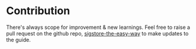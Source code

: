 # Contribution

There's always scope for improvement & new learnings. Feel free to raise a pull request on the github repo, [sigstore-the-easy-way](https://github.com/rewanthtammana/sigstore-the-easy-way) to make updates to the guide.

